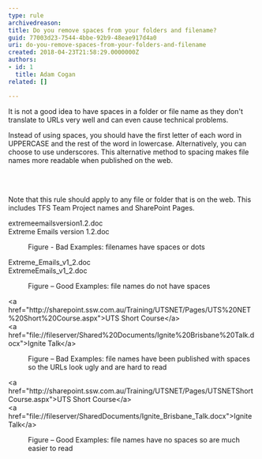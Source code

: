 ```yaml
---
type: rule
archivedreason: 
title: Do you remove spaces from your folders and filename?
guid: 77003d23-7544-4bbe-92b9-48eae917d4a0
uri: do-you-remove-spaces-from-your-folders-and-filename
created: 2018-04-23T21:58:29.0000000Z
authors:
- id: 1
  title: Adam Cogan
related: []

---
```



<p>It is not a good idea to have spaces in a folder or file name as they don't translate to URLs very well and can even cause technical problems.<br></p><p>Instead of using spaces, you should have the first letter of each word in UPPERCASE and the rest of the word in lowercase. Alternatively, you can choose to use underscores. This alternative method to spacing makes file names more readable when published on the web.&#160;​<br></p>
<br><excerpt class='endintro'></excerpt><br>
<p class="ssw15-rteElement-P">Note that this rule should apply&#160;to&#160;any file or folder that is on the web. This includes TFS Team Project names and SharePoint Pages.</p><p class="ssw15-rteElement-CodeArea">extremeemailsversion1.2.doc<br>Extreme Emails version 1.2.doc</p><dd class="ssw15-rteElement-FigureBad">Figure - Bad Examples&#58;&#160;filenames&#160;have spaces or dots <br></dd><p class="ssw15-rteElement-CodeArea">Extreme_Emails_v1_2.doc<br>ExtremeEmails_v1_2.doc</p><dd class="ssw15-rteElement-FigureGood"> Figure – Good Examples&#58; file names do not have spaces</dd><p class="ssw15-rteElement-CodeArea">&lt;a href=&quot;http&#58;//sharepoint.ssw.com.au/Training/UTSNET/Pages/UTS%20NET%20Short%20Course.aspx&quot;&gt;UTS Short Course&lt;/a&gt;<br>&lt;a href=&quot;file&#58;//fileserver/Shared%20Documents/Ignite%20Brisbane%20Talk.docx&quot;&gt;Ignite Talk&lt;/a&gt;</p><dd class="ssw15-rteElement-FigureBad">Figure – Bad Examples&#58; f​ile names have been published with spaces so the URLs look ugly and are hard to read</dd><p class="ssw15-rteElement-CodeArea">&lt;a href=&quot;http&#58;//sharepoint.ssw.com.au/Training/UTSNET/Pages/UTSNETShortCourse.aspx&quot;&gt;UTS Short Course&lt;/a&gt;<br>&lt;a href=&quot;file&#58;//fileserver/SharedDocuments/Ignite_Brisbane_Talk.docx&quot;&gt;Ignite Talk&lt;/a&gt;</p><dd class="ssw15-rteElement-FigureGood">Figure – Good Examples&#58; file names have no spaces so are much easier to read​​<br></dd>


